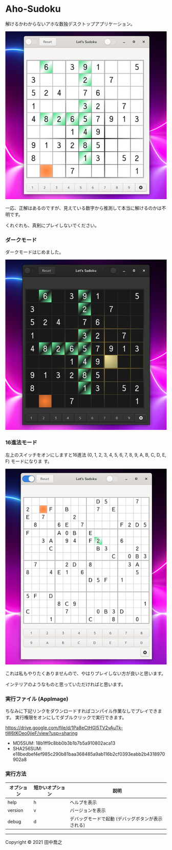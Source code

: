 Aho-Sudoku
====================================================================================================
解けるかわからないアホな数独デスクトップアプリケーション。

![画像](screenshot-1.png)

一応、正解はあるのですが、見えている数字から推測して本当に解けるのかは不明です。

くれぐれも、真剣にプレイしないでください。

### ダークモード

ダークモードはじめました。

![画像](screenshot-2.png)

### 16進法モード
左上のスイッチをオンにしますと16進法 (0, 1, 2, 3, 4, 5, 6, 7, 8, 9, A, B, C, D, E, F) モードになりま
す。

![画像](screenshot-3.png)

これは私もやりたくありませんので、やはりプレイしない方が良いと思います。

インテリアのようなものと思っていただければと思います。

### 実行ファイル (AppImage)

ちなみに下記リンクをダウンロードすればコンパイル作業なしでプレイできます。
実行権限をオンにしてダブルクリックで実行できます。

<https://drive.google.com/file/d/1Pa8eCtHGl5TV2vAuTk-tW6tKOeo0jieF/view?usp=sharing>

* MD5SUM: 18b1ff9c8bb0b3b1b7b5a910802aca13
* SHA256SUM: e18bedbef4ef985c290b81baa368485a9ab116b2cf0393eabb2b4318970902a8

### 実行方法

| オプション | 短かいオプション | 説明                                              |
|------------|------------------|---------------------------------------------------|
| help       | h                | ヘルプを表示                                      |
| version    | v                | バージョンを表示                                  |
| debug      | d                | デバッグモードで起動 (デバッグボタンが表示される) |

***

Copyright © 2021 田中喬之
